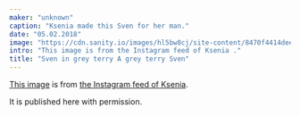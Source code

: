 ```yaml
---
maker: "unknown"
caption: "Ksenia made this Sven for her man."
date: "05.02.2018"
image: "https://cdn.sanity.io/images/hl5bw8cj/site-content/8470f4414deeee3d072401616b01be02c8b98bc7-1080x1080.jpg"
intro: "This image is from the Instagram feed of Ksenia ."
title: "Sven in grey terry A grey terry Sven"
---
```



[This image](https://www.instagram.com/p/BehvZ1fj4yo/) is from [the Instagram feed of Ksenia](https://www.instagram.com/owl.laughing/).

It is published here with permission.

